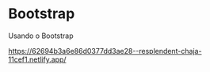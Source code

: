 # Bootstrap
Usando o Bootstrap


https://62694b3a6e86d0377dd3ae28--resplendent-chaja-11cef1.netlify.app/
